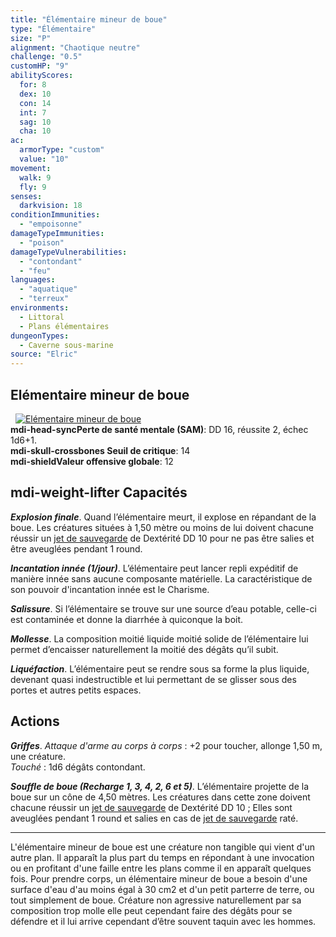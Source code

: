 ```yaml
---
title: "Élémentaire mineur de boue"
type: "Élémentaire"
size: "P"
alignment: "Chaotique neutre"
challenge: "0.5"
customHP: "9"
abilityScores:
  for: 8
  dex: 10
  con: 14
  int: 7
  sag: 10
  cha: 10
ac:
  armorType: "custom"
  value: "10"
movement:
  walk: 9
  fly: 9
senses:
  darkvision: 18
conditionImmunities:
  - "empoisonne"
damageTypeImmunities:
  - "poison"
damageTypeVulnerabilities:
  - "contondant"
  - "feu"
languages:
  - "aquatique"
  - "terreux"
environments:
  - Littoral
  - Plans élémentaires
dungeonTypes:
  - Caverne sous-marine
source: "Elric"        
---
```

## Elémentaire mineur de boue
&nbsp;
[![Elémentaire mineur de boue](https://www.douaratil.fr/illustrations/elementaire/elementairemineurdebouem.png)](https://www.douaratil.fr/illustrations/elementaire/elementairemineurdeboue.jpg)  
**<v-icon>mdi-head-sync</v-icon>Perte de santé mentale (SAM)**: DD 16, réussite 2, échec 1d6+1.  
**<v-icon>mdi-skull-crossbones</v-icon> Seuil de critique**: 14          
**<v-icon>mdi-shield</v-icon>Valeur offensive globale**: 12  
## <v-icon>mdi-weight-lifter</v-icon> Capacités

_**Explosion finale**_. Quand l’élémentaire meurt, il explose en répandant de la boue. Les créatures situées à 1,50 mètre ou moins de lui doivent chacune réussir un [jet de sauvegarde](/utiliser-les-caracteristiques/#jets-de-sauvegarde) de Dextérité DD 10 pour ne pas être salies et être aveuglées pendant 1 round.

_**Incantation innée (1/jour)**_. L’élémentaire peut lancer repli expéditif de manière innée sans aucune composante matérielle. La caractéristique de son pouvoir d'incantation innée est le Charisme.

_**Salissure**_. Si l’élémentaire se trouve sur une source d’eau potable, celle-ci est contaminée et donne la diarrhée à quiconque la boit.

_**Mollesse**_. La composition moitié liquide moitié solide de l’élémentaire lui permet d’encaisser naturellement la moitié des dégâts qu’il subit.

_**Liquéfaction**_. L’élémentaire peut se rendre sous sa forme la plus liquide, devenant quasi indestructible et lui permettant de se glisser sous des portes et autres petits espaces.

## Actions
_**Griffes**_. _Attaque d'arme au corps à corps_ : +2 pour toucher, allonge 1,50 m, une créature.  
_Touché_ : 1d6 dégâts contondant.

_**Souffle de boue (Recharge 1, 3, 4, 2, 6 et 5)**_. L’élémentaire projette de la boue sur un cône de 4,50 mètres. Les créatures dans cette zone doivent chacune réussir un [jet de sauvegarde](/utiliser-les-caracteristiques/#jets-de-sauvegarde) de Dextérité DD 10 ; Elles sont aveuglées pendant 1 round et salies en cas de [jet de sauvegarde](/utiliser-les-caracteristiques/#jets-de-sauvegarde) raté.

---
L'élémentaire mineur de boue est une créature non tangible qui vient d'un autre plan. Il apparaît la plus part du temps en répondant à une invocation ou en profitant d'une faille entre les plans comme il en apparaît quelques fois.
Pour prendre corps, un élémentaire mineur de boue a besoin d'une surface d'eau d'au moins égal à 30 cm2 et d'un petit parterre de terre, ou tout simplement de boue. Créature non agressive naturellement par sa composition trop molle elle peut cependant faire des dégâts pour se défendre et il lui arrive cependant d’être souvent taquin avec les hommes.
